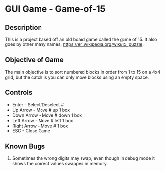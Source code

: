 # GUI Game - Game-of-15 
## Description
This is a project based off an old board game called the game of 15. It also goes by other many names, https://en.wikipedia.org/wiki/15_puzzle. 

## Objective of Game
The main objective is to sort numbered blocks in order from 1 to 15 on a 4x4 grid, but the catch is you can only move blocks using an empty space. 

## Controls
* Enter - Select/Deselect #
* Up Arrow - Move # up 1 box
* Down Arrow - Move # down 1 box
* Left Arrow - Move # left 1 box
* Right Arrow - Move # 1 box
* ESC - Close Game

## Known Bugs
1. Sometimes the wrong digits may swap, even though in debug mode it shows the correct values swapped in memory. 
